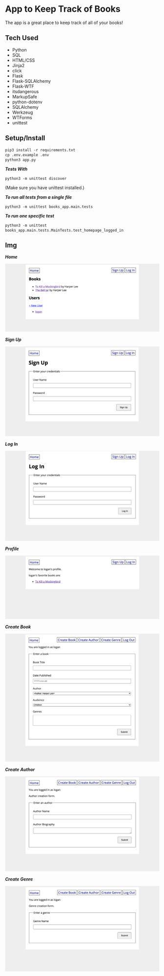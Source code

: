 # App to Keep Track of Books
The app is a great place to keep track of all of your books!

## Tech Used
- Python
- SQL
- HTML/CSS
- Jinja2
- click
- Flask
- Flask-SQLAlchemy
- Flask-WTF
- itsdangerous
- MarkupSafe
- python-dotenv
- SQLAlchemy
- Werkzeug
- WTForms
- unittest

## Setup/Install

```
pip3 install -r requirements.txt
cp .env.example .env
python3 app.py
```

***Tests With***

```
python3 -m unittest discover
```

(Make sure you have unittest installed.)

***To run all tests from a single file***

```
python3 -m unittest books_app.main.tests
```

***To run one specific test***

```
python3 -m unittest books_app.main.tests.MainTests.test_homepage_logged_in
```

## Img

***Home***

![Image of main page](https://raw.githubusercontent.com/LWRGitHub/app-to-keep-track-of-books/master/assets/home.png)

***Sign Up***

![Image of sign up page](https://raw.githubusercontent.com/LWRGitHub/app-to-keep-track-of-books/master/assets/sign-up.png)

***Log In***

![Image of Log In page](https://raw.githubusercontent.com/LWRGitHub/app-to-keep-track-of-books/master/assets/log-in.png)

***Profile***

![Image of profile page](https://raw.githubusercontent.com/LWRGitHub/app-to-keep-track-of-books/master/assets/profile.png)

***Create Book***

![Image of Create Book page](https://raw.githubusercontent.com/LWRGitHub/app-to-keep-track-of-books/master/assets/create-book.png)

***Create Author***

![Image of Create Author page](https://raw.githubusercontent.com/LWRGitHub/app-to-keep-track-of-books/master/assets/create-author.png)

***Create Genre***

![Image of Create Genre page](https://raw.githubusercontent.com/LWRGitHub/app-to-keep-track-of-books/master/assets/create-genre.png)